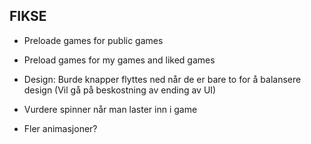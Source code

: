 ## FIKSE

- Preloade games for public games
- Preload games for my games and liked games

- Design: Burde knapper flyttes ned når de er bare to for å balansere design (Vil gå på beskostning av ending av UI)
- Vurdere spinner når man laster inn i game
- Fler animasjoner?
